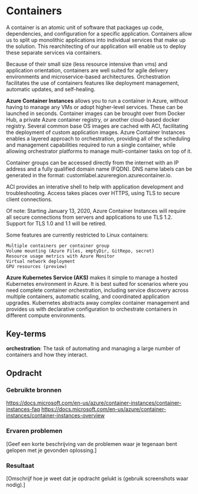 # Containers

A container is an atomic unit of software that packages up code, dependencies, and configuration for a specific application. Containers allow us to split up monolithic applications into individual services that make up the solution. This rearchitecting of our application will enable us to deploy these separate services via containers. 

Because of their small size (less resource intensive than vms) and application orientation, containers are well suited for agile delivery environments and microservice-based architectures. Orchestration facilitates the use of containers features like deployment management, automatic updates, and self-healing.

**Azure Container Instances** allows you to run a container in Azure, without having to manage any VMs or adopt higher-level services. These can be launched in seconds. Container images can be brought over from Docker Hub, a private Azure container registry, or another cloud-based docker registry. Several common base OS images are cached with ACI, facilitating the deployment of custom application images.
Azure Container Instances enables a layered approach to orchestration, providing all of the scheduling and management capabilities required to run a single container, while allowing orchestrator platforms to manage multi-container tasks on top of it.

Container groups can be accessed directly from the internet with an IP address and a fully qualified domain name (FQDN). DNS name labels can be generated in the format: customlabel.azureregion.azurecontainer.io. 

ACI provides an interative shell to help with application development and troubleshooting. Access takes places over HTTPS, using TLS to secure client connections.

Of note: Starting January 13, 2020, Azure Container Instances will require all secure connections from servers and applications to use TLS 1.2. Support for TLS 1.0 and 1.1 will be retired.

Some features are currently restricted to Linux containers:

    Multiple containers per container group
    Volume mounting (Azure Files, emptyDir, GitRepo, secret)
    Resource usage metrics with Azure Monitor
    Virtual network deployment
    GPU resources (preview)


**Azure Kubernetes Service (AKS)** makes it simple to manage a hosted Kubernetes environment in Azure. It is best suited for scenarios where you need complete container orchestration, including service discovery across multiple containers, automatic scaling, and coordinated application upgrades. Kubernetes abstracts away complex container management and provides us with declarative configuration to orchestrate containers in different compute environments. 



## Key-terms
**orchestration**: The task of automating and managing a large number of containers and how they interact.


## Opdracht
### Gebruikte bronnen
https://docs.microsoft.com/en-us/azure/container-instances/container-instances-faq
https://docs.microsoft.com/en-us/azure/container-instances/container-instances-overview


### Ervaren problemen
[Geef een korte beschrijving van de problemen waar je tegenaan bent gelopen met je gevonden oplossing.]

### Resultaat
[Omschrijf hoe je weet dat je opdracht gelukt is (gebruik screenshots waar nodig).]
